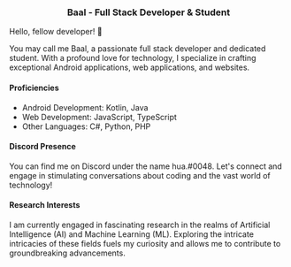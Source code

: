 <h3 align="center">
 Baal - Full Stack Developer & Student
</h3>

Hello, fellow developer! 👋

You may call me Baal, a passionate full stack developer and dedicated student. With a profound love for technology, I specialize in crafting exceptional Android applications, web applications, and websites.

#### Proficiencies
- Android Development: Kotlin, Java<br>
- Web Development: JavaScript, TypeScript<br>
- Other Languages: C#, Python, PHP<br>

#### Discord Presence
You can find me on Discord under the name hua.#0048. Let's connect and engage in stimulating conversations about coding and the vast world of technology!

#### Research Interests
I am currently engaged in fascinating research in the realms of Artificial Intelligence (AI) and Machine Learning (ML). Exploring the intricate intricacies of these fields fuels my curiosity and allows me to contribute to groundbreaking advancements.
